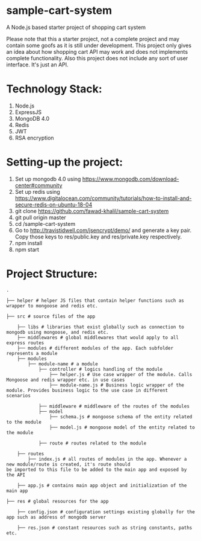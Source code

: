 # sample-cart-system
A Node.js based starter project of shopping cart system

Please note that this a starter project, not a complete project and may contain some goofs as it is still under development. This project only gives an idea about how shopping cart API may work and does not implements complete functionality. Also this project does not include any sort of user interface. It's just an API.

# Technology Stack:
1. Node.js
2. ExpressJS
3. MongoDB 4.0
4. Redis
5. JWT
6. RSA encryption

# Setting-up the project:
1. Set up mongodb 4.0 using https://www.mongodb.com/download-center#community
2. Set up redis using https://www.digitalocean.com/community/tutorials/how-to-install-and-secure-redis-on-ubuntu-18-04
3. git clone https://github.com/fawad-khalil/sample-cart-system
4. git pull origin master
5. cd <download-path>/sample-cart-system
6. Go to http://travistidwell.com/jsencrypt/demo/ and generate a key pair. Copy those keys to res/public.key and res/private.key respectively.
7. npm install
8. npm start

# Project Structure:
	.

	├── helper # helper JS files that contain helper functions such as wrapper to mongoose and redis etc.

	├── src # source files of the app

		├── libs # libraries that exist globally such as connection to mongodb using mongoose, and redis etc.
		├── middlewares # global middlewares that would apply to all express routes
		├── modules # different modules of the app. Each subfolder represents a module
		├── modules
			├── module-name # a module
				├── controller # logics handling of the module
					├── helper.js # Use case wrapper of the module. Calls Mongoose and redis wrapper etc. in use cases
					├── module-name.js # Business logic wrapper of the module. Provides business logic to the use case in different 							scenarios
					
				├── middleware # middleware of the routes of the modules
				├── model
					├── schema.js # mongoose schema of the entity related to the module
					├── model.js # mongoose model of the entity related to the module

				├── route # routes related to the module
		
		├── routes
			├── index.js # all routes of modules in the app. Whenever a new module/route is created, it's route should 									be imported to this file to be added to the main app and exposed by the API

		├── app.js # contains main app object and initialization of the main app

	├── res # global resources for the app

		├── config.json # configuration settings existing globally for the app such as address of mongodb server

		├── res.json # constant resources such as string constants, paths etc.
